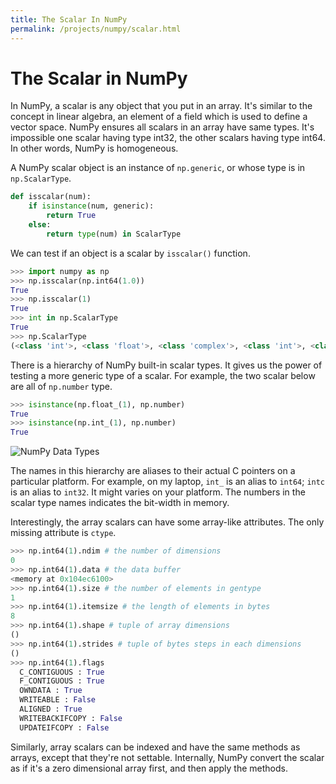 ```yaml
---
title: The Scalar In NumPy
permalink: /projects/numpy/scalar.html
---
```




# The Scalar in NumPy

In NumPy, a scalar is any object that you put in an array. It's similar to the concept in linear algebra, an element of a field which is used to define a vector space. NumPy ensures all scalars in an array have same types. It's impossible one scalar having type int32, the other scalars having type int64. In other words, NumPy is homogeneous.

A NumPy scalar object is an instance of `np.generic`, or whose type is in `np.ScalarType`. 

```python
def isscalar(num):
    if isinstance(num, generic):
        return True
    else:
        return type(num) in ScalarType
```

We can test if an object is a scalar by `isscalar()` function.

```python
>>> import numpy as np
>>> np.isscalar(np.int64(1.0))
True
>>> np.isscalar(1)
True
>>> int in np.ScalarType
True
>>> np.ScalarType
(<class 'int'>, <class 'float'>, <class 'complex'>, <class 'int'>, <class 'bool'>, <class 'bytes'>, <class 'str'>, <class 'memoryview'>, <class 'numpy.complex64'>, ...
```

There is a hierarchy of NumPy built-in scalar types. It gives us the power of testing a more generic type of a scalar. For example, the two scalar below are all of `np.number` type.

```python
>>> isinstance(np.float_(1), np.number)
True
>>> isinstance(np.int_(1), np.number)
True
```



![NumPy Data Types](https://numpy.org/devdocs/_images/dtype-hierarchy.png)

The names in this hierarchy are aliases to their actual C pointers on a particular platform. For example, on my laptop, `int_` is an alias to `int64`; `intc` is an alias to `int32`. It might varies on your platform. The numbers in the scalar type names indicates the bit-width in memory.

Interestingly, the array scalars can have some array-like attributes. The only missing attribute is `ctype`.

```python
>>> np.int64(1).ndim # the number of dimensions
0
>>> np.int64(1).data # the data buffer
<memory at 0x104ec6100>
>>> np.int64(1).size # the number of elements in gentype
1
>>> np.int64(1).itemsize # the length of elements in bytes
8
>>> np.int64(1).shape # tuple of array dimensions
()
>>> np.int64(1).strides # tuple of bytes steps in each dimensions
()
>>> np.int64(1).flags
  C_CONTIGUOUS : True
  F_CONTIGUOUS : True
  OWNDATA : True
  WRITEABLE : False
  ALIGNED : True
  WRITEBACKIFCOPY : False
  UPDATEIFCOPY : False
```

Similarly, array scalars can be indexed and have the same methods as arrays, except that they're not settable. Internally, NumPy convert the scalar as if it's a zero dimensional array first, and then apply the methods.



